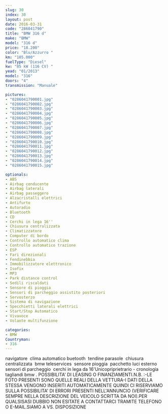 ```yaml
---
slug: 30
index: 30
layout: post
date: 2016-03-31
code: "286041790"
title: "BMW 316 d"
make: "BMW"
model: "316 d"
price: "18.200"
color: "Blu/Azzurro "
km: "105.000"
fuelType: "Diesel"
kw: "85 kW (116 CV) "
yead: "01/2013"
model: "316"
doors: "4"
transmission: "Manuale"

pictures:
- "0286041790001.jpg"
- "0286041790002.jpg"
- "0286041790003.jpg"
- "0286041790004.jpg"
- "0286041790005.jpg"
- "0286041790006.jpg"
- "0286041790007.jpg"
- "0286041790008.jpg"
- "0286041790009.jpg"
- "0286041790010.jpg"
- "0286041790011.jpg"
- "0286041790012.jpg"
- "0286041790013.jpg"
- "0286041790014.jpg"
- "0286041790015.jpg"

optionals:
- ABS
- Airbag conducente
- Airbag laterali
- Airbag passeggero
- Alzacristalli elettrici
- Antifurto
- Autoradio
- Bluetooth
- CD
- Cerchi in lega 16''
- Chiusura centralizzata
- Climatizzatore
- Computer di bordo
- Controllo automatico clima
- Controllo automatico trazione
- ESP
- Fari direzionali
- Fendinebbia
- Immobilizzatore elettronico
- Isofix
- MP3
- Park distance control
- Sedili riscaldati
- Sensore di pioggia
- Sensori di parcheggio assistito posteriori
- Servosterzo
- Sistema di navigazione
- Specchietti laterali elettrici
- Start/Stop Automatico
- Vivavoce
- Volante multifunzione

categories:
- BMW
Countryman:
- 316
---
```

 navigatore  clima automatico buetooth  tendine parasole  chiusura centralizzata  bmw teleservices  sensore pioggia  pacchetto luci esterno sensori di parcheggio  cerchi in lega da 16'Unicopriprietrario - cronologia tagliandi bmw . POSSIBILITA' DI LEASING O FINANZIAMENTI.N.B. :-LE FOTO PRESENTI SONO QUELLE REALI DELLA VETTURA-I DATI DELLA STESSA VENGONO INSERITI AUTOMATICAMENTE QUINDI CI RISERVIAMO SULLA POSSIBILITA' DI ERRORI PRESENTI NELL'ANNUNCIO (VERIFICARE SEMPRE NELLA DESCRIZIONE DEL VEICOLO SCRITTA DA NOI).PER QUALSISASI DUBBIO NON ESITATE A CONTATTARCI TRAMITE TELEFONO O E-MAIL.SIAMO A VS. DISPOSIZIONE